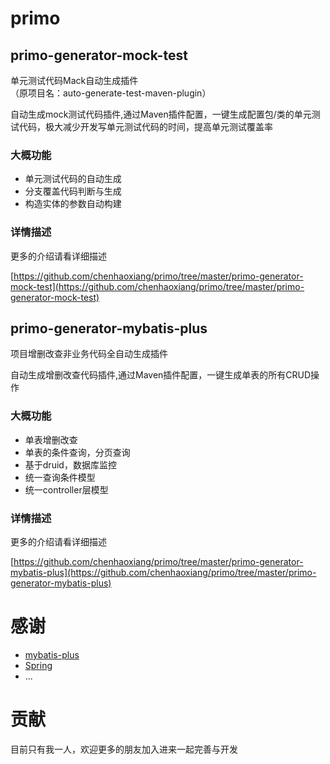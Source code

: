# primo

## primo-generator-mock-test
单元测试代码Mack自动生成插件  
（原项目名：auto-generate-test-maven-plugin）

自动生成mock测试代码插件,通过Maven插件配置，一键生成配置包/类的单元测试代码，极大减少开发写单元测试代码的时间，提高单元测试覆盖率  

### 大概功能
- 单元测试代码的自动生成
- 分支覆盖代码判断与生成 
- 构造实体的参数自动构建

### 详情描述
更多的介绍请看详细描述  

[https://github.com/chenhaoxiang/primo/tree/master/primo-generator-mock-test](https://github.com/chenhaoxiang/primo/tree/master/primo-generator-mock-test)


## primo-generator-mybatis-plus 
项目增删改查非业务代码全自动生成插件  

自动生成增删改查代码插件,通过Maven插件配置，一键生成单表的所有CRUD操作

### 大概功能  
- 单表增删改查
- 单表的条件查询，分页查询
- 基于druid，数据库监控
- 统一查询条件模型
- 统一controller层模型

### 详情描述
更多的介绍请看详细描述  

[https://github.com/chenhaoxiang/primo/tree/master/primo-generator-mybatis-plus](https://github.com/chenhaoxiang/primo/tree/master/primo-generator-mybatis-plus)



# 感谢

- [mybatis-plus](http://git.oschina.net/baomidou/mybatis-plus) 
- [Spring](https://github.com/spring-projects)
- ...

# 贡献
目前只有我一人，欢迎更多的朋友加入进来一起完善与开发  
